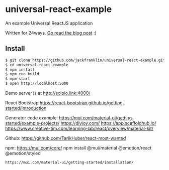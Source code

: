 # universal-react-example
An example Universal ReactJS application

Written for 24ways. [Go read the blog post](https://24ways.org/2015/universal-react/) :)

## Install
```sh
$ git clone https://github.com/jackfranklin/universal-react-example.git
$ cd universal-react-example
$ npm install
$ npm run build
$ npm start
$ open http://localhost:5000
```

Demo server is at http://scipio.link:4000/

React Bootstrap
https://react-bootstrap.github.io/getting-started/introduction

Generator code example:
https://mui.com/material-ui/getting-started/example-projects/
https://divjoy.com/
https://app.scaffoldhub.io/
https://www.creative-tim.com/learning-lab/react/overview/material-kit/

Github:
https://github.com/TarikHuber/react-most-wanted

npm:
    https://mui.com/core/
    npm install @mui/material @emotion/react @emotion/styled  

    https://mui.com/material-ui/getting-started/installation/